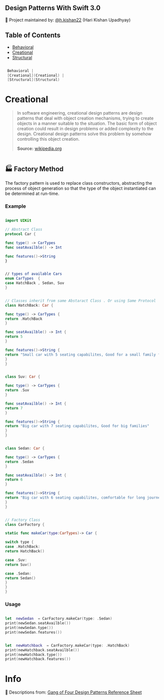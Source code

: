 
Design Patterns With Swift 3.0
-------------------------------------------------------------------------

👷 Project maintained by: [@h.kishan22](https://www.linkedin.com/in/hari-kishan-upadhyay-bb58b22b/) (Hari Kishan Upadhyay)

## Table of Contents

* [Behavioral](#behavioral)
* [Creational](#creational)
* [Structural](#structural)


```swift

 Behavioral |
 [Creational](Creational) |
 [Structural](Structural)
```


Creational
==========

> In software engineering, creational design patterns are design patterns that deal with object creation mechanisms, trying to create objects in a manner suitable to the situation. The basic form of object creation could result in design problems or added complexity to the design. Creational design patterns solve this problem by somehow controlling this object creation.
>
>**Source:** [wikipedia.org](http://en.wikipedia.org/wiki/Creational_pattern)


```swift

```

🏭 Factory Method
-----------------

The factory pattern is used to replace class constructors, abstracting the process of object generation so that the type of the object instantiated can be determined at run-time.

### Example

```swift

import UIKit

// Abstract Class
protocol Car {

func type() -> CarTypes
func seatAvailble() -> Int

func features()->String
}


// types of available Cars
enum CarTypes  {
case HatchBack , Sedan, Suv
}


// Classes inherit from same Abstaract Class . Or using Same Protocol
class HatchBack: Car {

func type() -> CarTypes {
return .HatchBack
}

func seatAvailble() -> Int {
return 5
}

func features()->String {
return "Small car with 5 seating capabilites, Good for a small family for  city drive"
}
}


class Suv: Car {

func type() -> CarTypes {
return .Suv
}

func seatAvailble() -> Int {
return 7
}

func features()->String {
return "Big car with 7 seating capabilites, Good for big families"
}
}


class Sedan: Car {

func type() -> CarTypes {
return .Sedan
}

func seatAvailble() -> Int {
return 6
}

func features()->String {
return "Big car with 6 seating capabilites, comfortable for long journey"
}
}


// Factory Class
class CarFactory {

static func makeCar(type:CarTypes)-> Car {

switch type {
case .HatchBack:
return HatchBack()

case .Suv:
return Suv()

case .Sedan:
return Sedan()
}
}
}
```

### Usage

```swift

let  newSedan  = CarFactory.makeCar(type: .Sedan)
print(newSedan.seatAvailble())
print(newSedan.type())
print(newSedan.features())


let  newHatchback  = CarFactory.makeCar(type: .HatchBack)
print(newHatchback.seatAvailble())
print(newHatchback.type())
print(newHatchback.features())

```


Info
====

📖 Descriptions from: [Gang of Four Design Patterns Reference Sheet](http://www.blackwasp.co.uk/GangOfFour.aspx)


```swift
